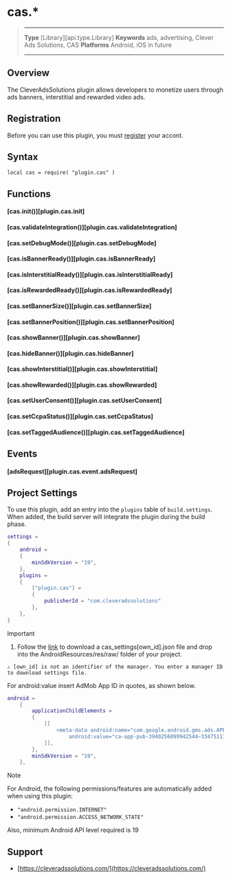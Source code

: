 # cas.*

> --------------------- ------------------------------------------------------------------------------------------
> __Type__              [Library][api.type.Library]
> __Keywords__          ads, advertising, Clever Ads Solutions, CAS
> __Platforms__			Android, iOS in future
> --------------------- ------------------------------------------------------------------------------------------


## Overview

The CleverAdsSolutions plugin allows developers to monetize users through ads banners, interstitial and rewarded video ads.

<div class="guide-notebox-imp">

## Registration

Before you can use this plugin, you must [register](https://cleveradssolutions.com/) your accont.


## Syntax

	local cas = require( "plugin.cas" )


## Functions

#### [cas.init()][plugin.cas.init]

#### [cas.validateIntegration()][plugin.cas.validateIntegration]

#### [cas.setDebugMode()][plugin.cas.setDebugMode]

#### [cas.isBannerReady()][plugin.cas.isBannerReady]

#### [cas.isInterstitialReady()][plugin.cas.isInterstitialReady]

#### [cas.isRewardedReady()][plugin.cas.isRewardedReady]

#### [cas.setBannerSize()][plugin.cas.setBannerSize]

#### [cas.setBannerPosition()][plugin.cas.setBannerPosition]

#### [cas.showBanner()][plugin.cas.showBanner]

#### [cas.hideBanner()][plugin.cas.hideBanner]

#### [cas.showInterstitial()][plugin.cas.showInterstitial]

#### [cas.showRewarded()][plugin.cas.showRewarded]

#### [cas.setUserConsent()][plugin.cas.setUserConsent]

#### [cas.setCcpaStatus()][plugin.cas.setCcpaStatus]

#### [cas.setTaggedAudience()][plugin.cas.setTaggedAudience]

## Events

#### [adsRequest][plugin.cas.event.adsRequest]


## Project Settings

To use this plugin, add an entry into the `plugins` table of `build.settings`. When added, the build server will integrate the plugin during the build phase.&nbsp;

``````lua
settings =
{
	android =
	{
		minSdkVersion = "19",
	},
	plugins =
	{
		["plugin.cas"] =
		{
			publisherId = "com.cleveradssolutions"
		},
	},
}
``````

<div class="guide-notebox-imp">
<div class="notebox-title-imp">Important</div>

1. Follow the [link](http://cleveradssolutions.com/) to download a cas_settings[own_id].json file and drop into the AndroidResources/res/raw/ folder of your project.

`⚠️ [own_id] is not an identifier of the manager. You enter a manager ID to download settings file.`


For android:value insert AdMob App ID in quotes, as shown below.

``````lua
android =
	{
		applicationChildElements =
        {
            [[
                <meta-data android:name="com.google.android.gms.ads.APPLICATION_ID"
                    android:value="ca-app-pub-3940256099942544~3347511713"/>  -- replace with your app id. See: https://goo.gl/fQ2neu
            ]],
        },
		minSdkVersion = "19",
	},

``````

<div class="guide-notebox">
<div class="notebox-title">Note</div>

For Android, the following permissions/features are automatically added when using this plugin:

* `"android.permission.INTERNET"`
* `"android.permission.ACCESS_NETWORK_STATE"`

Also, minimum Android API level required is 19

</div>
</div>


## Support

* [https://cleveradssolutions.com/](https://cleveradssolutions.com/)

